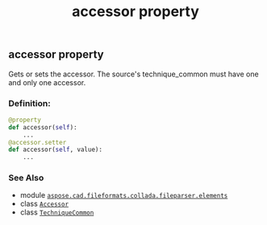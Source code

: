 ﻿---
title: accessor property
second_title: Aspose.CAD for Python via .NET API References
description: 
type: docs
weight: 30
url: /aspose.cad.fileformats.collada.fileparser.elements/techniquecommon/accessor/
is_root: false
---

## accessor property


Gets or sets the accessor.
The source's technique_common must have one and only one accessor.
### Definition:
```python
@property
def accessor(self):
    ...
@accessor.setter
def accessor(self, value):
    ...
```

### See Also
* module [`aspose.cad.fileformats.collada.fileparser.elements`](../../)
* class [`Accessor`](/cad/python-net/aspose.cad.fileformats.collada.fileparser.elements/accessor)
* class [`TechniqueCommon`](/cad/python-net/aspose.cad.fileformats.collada.fileparser.elements/techniquecommon)
